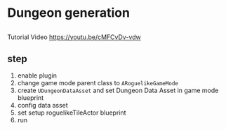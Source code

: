 # Dungeon generation

## 

Tutorial Video  https://youtu.be/cMFCvDv-vdw

## step

1. enable plugin
2. change game mode parent class to  `ARoguelikeGameMode`
3. create `UDungeonDataAsset`  and set Dungeon Data Asset in game mode blueprint
4. config data asset
5. set setup  roguelikeTileActor blueprint 
6. run

